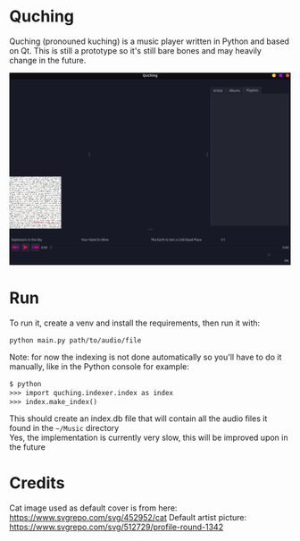 # Quching
Quching (pronouned kuching) is a music player written in Python and based on Qt. This is still a prototype so it's still bare bones and may heavily change in the future.

![screenshot](screenshot.png)


# Run
To run it, create a venv and install the requirements, then run it with:
```
python main.py path/to/audio/file
```
Note: for now the indexing is not done automatically so you'll have to do it manually, like in the Python console for example:
```
$ python
>>> import quching.indexer.index as index
>>> index.make_index()
```
This should create an index.db file that will contain all the audio files it found in the `~/Music` directory  
Yes, the implementation is currently very slow, this will be improved upon in the future

# Credits
Cat image used as default cover is from here: https://www.svgrepo.com/svg/452952/cat
Default artist picture: https://www.svgrepo.com/svg/512729/profile-round-1342